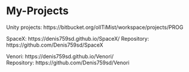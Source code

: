 # My-Projects

<p>Unity projects: https://bitbucket.org/ollTiMist/workspace/projects/PROG</p>

<p>
  SpaceX: https://denis759sd.github.io/SpaceX/ 
  Repository: https://github.com/Denis759sd/SpaceX
</p>

<p>
  Venori: https://denis759sd.github.io/Venori/<br>
  Repository: https://github.com/Denis759sd/Venori
</p>
